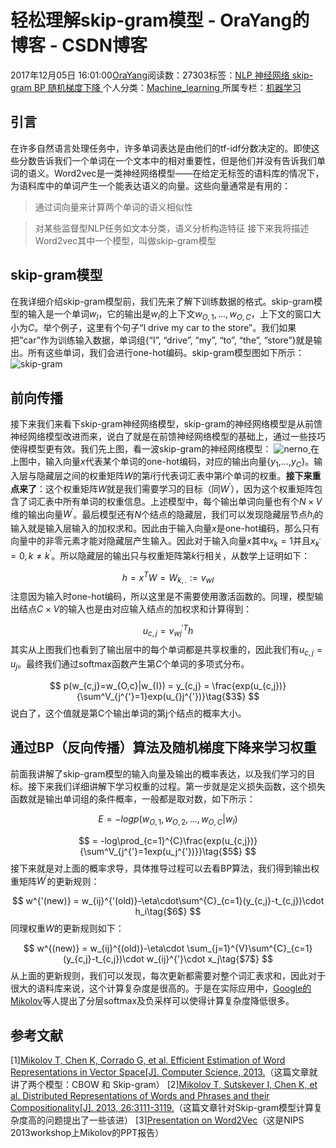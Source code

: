 
# 轻松理解skip-gram模型 - OraYang的博客 - CSDN博客

2017年12月05日 16:01:00[OraYang](https://me.csdn.net/u010665216)阅读数：27303标签：[NLP																](https://so.csdn.net/so/search/s.do?q=NLP&t=blog)[神经网络																](https://so.csdn.net/so/search/s.do?q=神经网络&t=blog)[skip-gram																](https://so.csdn.net/so/search/s.do?q=skip-gram&t=blog)[BP																](https://so.csdn.net/so/search/s.do?q=BP&t=blog)[随机梯度下降																](https://so.csdn.net/so/search/s.do?q=随机梯度下降&t=blog)[
							](https://so.csdn.net/so/search/s.do?q=BP&t=blog)[
																					](https://so.csdn.net/so/search/s.do?q=skip-gram&t=blog)个人分类：[Machine_learning																](https://blog.csdn.net/u010665216/article/category/7066495)
[
																					](https://so.csdn.net/so/search/s.do?q=skip-gram&t=blog)所属专栏：[机器学习](https://blog.csdn.net/column/details/16605.html)[
							](https://so.csdn.net/so/search/s.do?q=skip-gram&t=blog)
[
																	](https://so.csdn.net/so/search/s.do?q=神经网络&t=blog)
[
				](https://so.csdn.net/so/search/s.do?q=NLP&t=blog)
[
			](https://so.csdn.net/so/search/s.do?q=NLP&t=blog)


## 引言
在许多自然语言处理任务中，许多单词表达是由他们的tf-idf分数决定的。即使这些分数告诉我们一个单词在一个文本中的相对重要性，但是他们并没有告诉我们单词的语义。Word2vec是一类神经网络模型——在给定无标签的语料库的情况下，为语料库中的单词产生一个能表达语义的向量。这些向量通常是有用的：
> 通过词向量来计算两个单词的语义相似性

> 对某些监督型NLP任务如文本分类，语义分析构造特征
接下来我将描述Word2vec其中一个模型，叫做skip-gram模型
## skip-gram模型
在我详细介绍skip-gram模型前，我们先来了解下训练数据的格式。skip-gram模型的输入是一个单词$w_I$，它的输出是$w_I$的上下文${w_{O,1},...,w_{O,C}}$，上下文的窗口大小为$C$。举个例子，这里有个句子“I drive my car to the store”。我们如果把”car”作为训练输入数据，单词组{“I”, “drive”, “my”, “to”, “the”, “store”}就是输出。所有这些单词，我们会进行one-hot编码。skip-gram模型图如下所示：
![skip-gram](https://img-blog.csdn.net/20171205143736440?watermark/2/text/aHR0cDovL2Jsb2cuY3Nkbi5uZXQvdTAxMDY2NTIxNg==/font/5a6L5L2T/fontsize/400/fill/I0JBQkFCMA==/dissolve/70/gravity/SouthEast)
## 前向传播
接下来我们来看下skip-gram神经网络模型，skip-gram的神经网络模型是从前馈神经网络模型改进而来，说白了就是在前馈神经网络模型的基础上，通过一些技巧使得模型更有效。我们先上图，看一波skip-gram的神经网络模型：
![nerno](https://img-blog.csdn.net/20171205144115314?watermark/2/text/aHR0cDovL2Jsb2cuY3Nkbi5uZXQvdTAxMDY2NTIxNg==/font/5a6L5L2T/fontsize/400/fill/I0JBQkFCMA==/dissolve/70/gravity/SouthEast)[ ](https://img-blog.csdn.net/20171205144115314?watermark/2/text/aHR0cDovL2Jsb2cuY3Nkbi5uZXQvdTAxMDY2NTIxNg==/font/5a6L5L2T/fontsize/400/fill/I0JBQkFCMA==/dissolve/70/gravity/SouthEast)
在上图中，输入向量$x$代表某个单词的one-hot编码，对应的输出向量{$y_1$,…,$y_C$}。输入层与隐藏层之间的权重矩阵$W$的第$i$行代表词汇表中第$i$个单词的权重。**接下来重点来了**：这个权重矩阵$W$就是我们需要学习的目标（同$W^{'}$），因为这个权重矩阵包含了词汇表中所有单词的权重信息。上述模型中，每个输出单词向量也有个$N\times V$维的输出向量$W^{'}$。最后模型还有$N$个结点的隐藏层，我们可以发现隐藏层节点$h_i$的输入就是输入层输入的加权求和。因此由于输入向量$x$是one-hot编码，那么只有向量中的非零元素才能对隐藏层产生输入。因此对于输入向量$x$其中$x_k=1$并且$x_{k^{'}}=0, k\ne k^{'}$。所以隐藏层的输出只与权重矩阵第$k$行相关，从数学上证明如下：

$$
h = x^TW=W_{k,.}:=v_{wI}\tag{$1$}
$$
注意因为输入时one-hot编码，所以这里是不需要使用激活函数的。同理，模型输出结点$C\times V$的输入也是由对应输入结点的加权求和计算得到：

$$
u_{c,j}=v^{'T}_{wj}h\tag{$2$}
$$
其实从上图我们也看到了输出层中的每个单词都是共享权重的，因此我们有$u_{c,j}=u_j$。最终我们通过softmax函数产生第$C$个单词的多项式分布。

$$
p(w_{c,j}=w_{O,c}|w_{I}) = y_{c,j} = \frac{exp(u_{c,j})}{\sum^V_{j^{'}=1}exp(u_{}j^{'})}\tag{$3$}
$$
说白了，这个值就是第C个输出单词的第j个结点的概率大小。
## 通过BP（反向传播）算法及随机梯度下降来学习权重
前面我讲解了skip-gram模型的输入向量及输出的概率表达，以及我们学习的目标。接下来我们详细讲解下学习权重的过程。第一步就是定义损失函数，这个损失函数就是输出单词组的条件概率，一般都是取对数，如下所示：

$$
E = -logp(w_{O,1},w_{O,2},...,w_{O,C}|w_I)\tag{$4$}
$$

$$
= -log\prod_{c=1}^{C}\frac{exp(u_{c,j})}{\sum^V_{j^{'}=1exp(u_j^{'})}}\tag{$5$}
$$
接下来就是对上面的概率求导，具体推导过程可以去看BP算法，我们得到输出权重矩阵$W^{'}$的更新规则：

$$
w^{'(new)} = w_{ij}^{'(old)}-\eta\cdot\sum^{C}_{c=1}(y_{c,j}-t_{c,j})\cdot h_i\tag{$6$}
$$
同理权重$W$的更新规则如下：

$$
w^{(new)} = w_{ij}^{(old)}-\eta\cdot \sum_{j=1}^{V}\sum^{C}_{c=1}(y_{c,j}-t_{c,j})\cdot w_{ij}^{'}\cdot x_j\tag{$7$}
$$
从上面的更新规则，我们可以发现，每次更新都需要对整个词汇表求和，因此对于很大的语料库来说，这个计算复杂度是很高的。于是在实际应用中，[Google的Mikolov](http://arxiv.org/pdf/1310.4546.pdf)等人提出了分层softmax及负采样可以使得计算复杂度降低很多。
## 参考文献
[1][Mikolov T, Chen K, Corrado G, et al. Efficient Estimation of Word Representations in Vector Space[J]. Computer Science, 2013.](https://arxiv.org/pdf/1301.3781.pdf)（这篇文章就讲了两个模型：CBOW 和 Skip-gram）
[2][Mikolov T, Sutskever I, Chen K, et al. Distributed Representations of Words and Phrases and their Compositionality[J]. 2013, 26:3111-3119.](https://arxiv.org/pdf/1310.4546.pdf)（这篇文章针对Skip-gram模型计算复杂度高的问题提出了一些该进）
[3][Presentation on Word2Vec](https://docs.google.com/file/d/0B7XkCwpI5KDYRWRnd1RzWXQ2TWc/edit)（这是NIPS 2013workshop上Mikolov的PPT报告）

